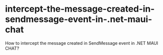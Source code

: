 # intercept-the-message-created-in-sendmessage-event-in-.net-maui-chat
How to intercept the message created in SendMessage event in .NET MAUI CHAT?
